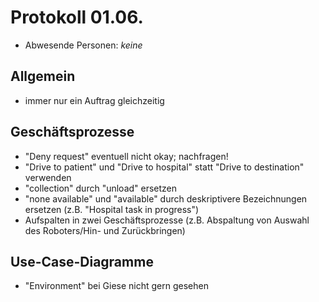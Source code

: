 # Protokoll 01.06.
- Abwesende Personen: *keine*

## Allgemein
- immer nur ein Auftrag gleichzeitig

## Geschäftsprozesse
- "Deny request" eventuell nicht okay; nachfragen!
- "Drive to patient" und "Drive to hospital" statt "Drive to destination" verwenden
- "collection" durch "unload" ersetzen
- "none available" und "available" durch deskriptivere Bezeichnungen ersetzen (z.B. "Hospital task in progress")
- Aufspalten in zwei Geschäftsprozesse (z.B. Abspaltung von Auswahl des Roboters/Hin- und Zurückbringen)

## Use-Case-Diagramme
- "Environment" bei Giese nicht gern gesehen